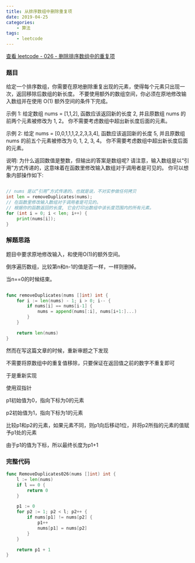 ```yaml
---
title: 从排序数组中删除重复项
date: 2019-04-25
categories:
    - 算法
tags:
    - leetcode
---
```


[查看 leetcode - 026 - 删除排序数组中的重复项](https://leetcode.com/problems/remove-duplicates-from-sorted-array/ "leetcode - 026 - 删除排序数组中的重复项")

### 题目

给定一个排序数组，你需要在原地删除重复出现的元素，使得每个元素只出现一次，返回移除后数组的新长度。
不要使用额外的数组空间，你必须在原地修改输入数组并在使用 O(1) 额外空间的条件下完成。

示例 1:
给定数组 nums = [1,1,2],
函数应该返回新的长度 2, 并且原数组 nums 的前两个元素被修改为 1, 2。
你不需要考虑数组中超出新长度后面的元素。

示例 2:
给定 nums = [0,0,1,1,1,2,2,3,3,4],
函数应该返回新的长度 5, 并且原数组 nums 的前五个元素被修改为 0, 1, 2, 3, 4。
你不需要考虑数组中超出新长度后面的元素。

说明:
为什么返回数值是整数，但输出的答案是数组呢?
请注意，输入数组是以“引用”方式传递的，这意味着在函数里修改输入数组对于调用者是可见的。
你可以想象内部操作如下:

<!-- more -->

```go

// nums 是以“引用”方式传递的。也就是说，不对实参做任何拷贝
int len = removeDuplicates(nums);
// 在函数里修改输入数组对于调用者是可见的。
// 根据你的函数返回的长度, 它会打印出数组中该长度范围内的所有元素。
for (int i = 0; i < len; i++) {
    print(nums[i]);
}

```

### 解题思路

题目中要求原地修改输入，和使用O(1)的额外空间。

倒序遍历数组，比较第n和n-1的值是否一样，一样则删掉。

当n==0的时候结束。

``` go

func removeDuplicates(nums []int) int {
    for i := len(nums) - 1; i > 0; i-- {
        if nums[i] == nums[i-1] {
            nums = append(nums[:i], nums[i+1:]...)
        }
    }

    return len(nums)
}

```

然而在写这篇文章的时候，重新审题之下发现

不需要将原数组中的重复值移除，只要保证在返回值之前的数字不重复即可

于是重新实现

使用双指针

p1初始值为0，指向下标为0的元素

p2初始值为1，指向下标为1的元素

比较p1和p2的元素，如果元素不同，则p1向后移动1位，并将p2所指的元素的值赋予p1处的元素

由于p1的值为下标，所以最终长度为p1+1

### 完整代码

``` go
func RemoveDuplicates026(nums []int) int {
	l := len(nums)
	if l == 0 {
		return 0
	}

	p1 := 0
	for p2 := 1; p2 < l; p2++ {
		if nums[p1] != nums[p2] {
			p1++
			nums[p1] = nums[p2]
		}
	}

	return p1 + 1
}
```
